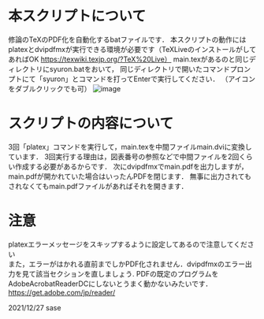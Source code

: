 # 本スクリプトについて
修論のTeXのPDF化を自動化するbatファイルです．
本スクリプトの動作にはplatexとdvipdfmxが実行できる環境が必要です（TeXLiveのインストールがしてあればOK https://texwiki.texjp.org/?TeX%20Live）
main.texがあるのと同じディレクトリにsyuron.batをおいて，
同じディレクトリで開いたコマンドプロンプトにて「syuron」とコマンドを打ってEnterで実行してください． （アイコンをダブルクリックでも可） 
![image](https://user-images.githubusercontent.com/65761137/147402650-a0e16e72-04f0-42ec-8650-d7a2822ce3fb.png)

# スクリプトの内容について
3回「platex」コマンドを実行して，main.texを中間ファイルmain.dviに変換しています．
3回実行する理由は，図表番号の参照などで中間ファイルを2回くらい作成する必要があるからです．
次にdvipdfmxでmain.pdfを出力しますが，main.pdfが開かれていた場合はいったんPDFを閉じます．
無事に出力されてもされなくてもmain.pdfファイルがあればそれを開きます．

# 注意
platexエラーメッセージをスキップするように設定してあるので注意してください  
また，エラーがはかれる直前までしかPDF化されません．dvipdfmxのエラー出力を見て該当セクションを直しましょう.
PDFの既定のプログラムをAdobeAcrobatReaderDCにしないとうまく動かないみたいです．https://get.adobe.com/jp/reader/

2021/12/27 sase

